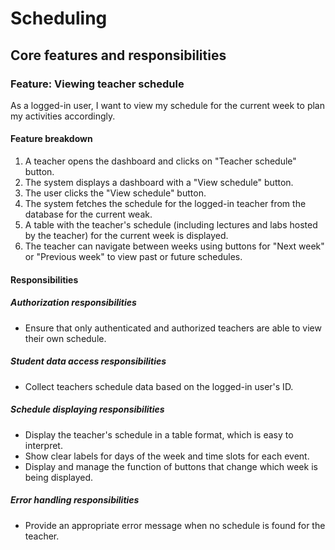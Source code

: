 
# Scheduling

## Core features and responsibilities

### Feature: Viewing teacher schedule

As a logged-in user, I want to view my schedule for the current week to plan my activities accordingly.

#### Feature breakdown

1. A teacher opens the dashboard and clicks on "Teacher schedule" button.
2. The system displays a dashboard with a "View schedule" button.
3. The user clicks the "View schedule" button.
4. The system fetches the schedule for the logged-in teacher from the database for the current weak.
5. A table with the teacher's schedule (including lectures and labs hosted by the teacher) for the current week is displayed.
6. The teacher can navigate between weeks using buttons for "Next week" or "Previous week" to view past or future schedules.

#### Responsibilities

##### Authorization responsibilities

* Ensure that only authenticated and authorized teachers are able to view their own schedule.

##### Student data access responsibilities

* Collect teachers schedule data based on the logged-in user's ID.

##### Schedule displaying responsibilities

* Display the teacher's schedule in a table format, which is easy to interpret.
* Show clear labels for days of the week and time slots for each event.
* Display and manage the function of buttons that change which week is being displayed.

##### Error handling responsibilities

* Provide an appropriate error message when no schedule is found for the teacher.
